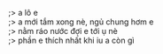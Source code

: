 ;> a lô e<br>
;> a mới tắm xong nè, ngủ chung hơm e<br>
;> nằm ráo nước đợi e tới ụ nè<br>
;> phần e thích nhất khi iu a còn gì
